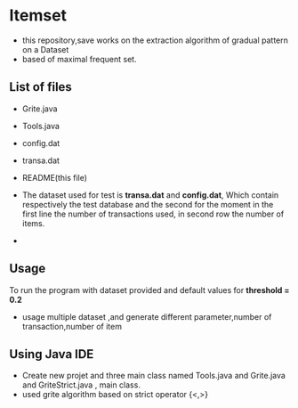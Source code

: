 # Itemset
* this repository,save works on the extraction algorithm of gradual pattern on a Dataset
* based of maximal frequent set.
## List of files

   * Grite.java
   * Tools.java
   * config.dat
   * transa.dat
   * README(this file)


* The dataset used for test is **transa.dat** and **config.dat**, Which contain respectively the test database and the second for the moment in the first line the number of transactions used, in second row the number of items.
* 
## Usage

To run the program with dataset provided and default values for **threshold = 0.2**
* usage multiple dataset ,and generate different parameter,number of transaction,number of item 
## Using Java IDE
	
* Create new projet and three main class named Tools.java and Grite.java and GriteStrict.java , main class.
* used grite algorithm based on strict operator {<,>}

